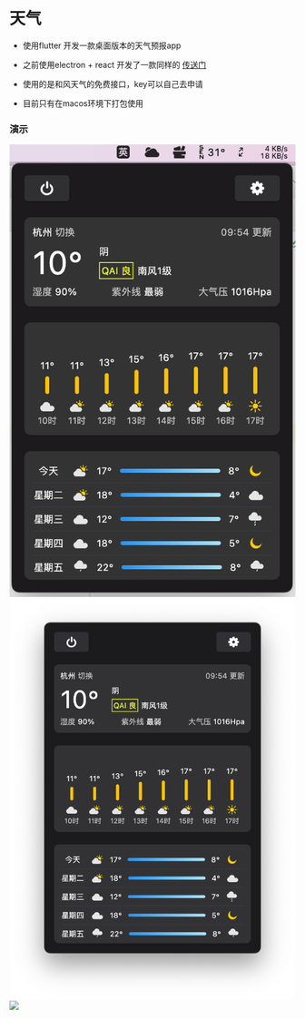 # 天气

- 使用flutter 开发一款桌面版本的天气预报app

- 之前使用electron + react 开发了一款同样的 [传送门](https://github.com/tiandi0228/electron_weather)

- 使用的是和风天气的免费接口，key可以自己去申请

- 目前只有在macos环境下打包使用

### 演示

![](https://github.com/tiandi0228/flutter_weather/blob/main/demo/demo3.png)
![](https://github.com/tiandi0228/flutter_weather/blob/main/demo/demo.png)
![](https://github.com/tiandi0228/flutter_weather/blob/main/demo/demo1.png)
